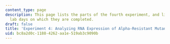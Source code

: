 ```yaml
---
content_type: page
description: This page lists the parts of the fourth experiment, and links to the
  lab days on which they are completed.
draft: false
title: 'Experiment 4: Analyzing RNA Expression of Alpha-Resistant Mutants'
uid: bc8a2d0c-1188-4262-aa1e-519ab3c9090b
---
```

